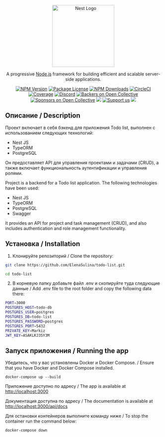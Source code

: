 <p align="center">
  <a href="http://nestjs.com/" target="blank"><img src="https://nestjs.com/img/logo-small.svg" width="200" alt="Nest Logo" /></a>
</p>

[circleci-image]: https://img.shields.io/circleci/build/github/nestjs/nest/master?token=abc123def456
[circleci-url]: https://circleci.com/gh/nestjs/nest

  <p align="center">A progressive <a href="http://nodejs.org" target="_blank">Node.js</a> framework for building efficient and scalable server-side applications.</p>
    <p align="center">
<a href="https://www.npmjs.com/~nestjscore" target="_blank"><img src="https://img.shields.io/npm/v/@nestjs/core.svg" alt="NPM Version" /></a>
<a href="https://www.npmjs.com/~nestjscore" target="_blank"><img src="https://img.shields.io/npm/l/@nestjs/core.svg" alt="Package License" /></a>
<a href="https://www.npmjs.com/~nestjscore" target="_blank"><img src="https://img.shields.io/npm/dm/@nestjs/common.svg" alt="NPM Downloads" /></a>
<a href="https://circleci.com/gh/nestjs/nest" target="_blank"><img src="https://img.shields.io/circleci/build/github/nestjs/nest/master" alt="CircleCI" /></a>
<a href="https://coveralls.io/github/nestjs/nest?branch=master" target="_blank"><img src="https://coveralls.io/repos/github/nestjs/nest/badge.svg?branch=master#9" alt="Coverage" /></a>
<a href="https://discord.gg/G7Qnnhy" target="_blank"><img src="https://img.shields.io/badge/discord-online-brightgreen.svg" alt="Discord"/></a>
<a href="https://opencollective.com/nest#backer" target="_blank"><img src="https://opencollective.com/nest/backers/badge.svg" alt="Backers on Open Collective" /></a>
<a href="https://opencollective.com/nest#sponsor" target="_blank"><img src="https://opencollective.com/nest/sponsors/badge.svg" alt="Sponsors on Open Collective" /></a>
  <a href="https://paypal.me/kamilmysliwiec" target="_blank"><img src="https://img.shields.io/badge/Donate-PayPal-ff3f59.svg"/></a>
    <a href="https://opencollective.com/nest#sponsor"  target="_blank"><img src="https://img.shields.io/badge/Support%20us-Open%20Collective-41B883.svg" alt="Support us"></a>
  <a href="https://twitter.com/nestframework" target="_blank"><img src="https://img.shields.io/twitter/follow/nestframework.svg?style=social&label=Follow"></a>
</p>
  <!--[![Backers on Open Collective](https://opencollective.com/nest/backers/badge.svg)](https://opencollective.com/nest#backer)
  [![Sponsors on Open Collective](https://opencollective.com/nest/sponsors/badge.svg)](https://opencollective.com/nest#sponsor)-->

## Описание / Description

Проект включает в себя бэкенд для приложения Todo list, выполнен с использованием следующих технологий:
- Nest JS
- TypeORM
- PostgreSQL

Он предоставляет API для управления проектами и задачами (CRUD), а также включает функциональность аутентификации и управления ролями.

Project is a backend for a Todo list application. The following technologies have been used:
- Nest JS
- TypeORM
- PostgreSQL
- Swagger

It provides an API for project and task management (CRUD), and also includes authentication and role management functionality.

## Установка  / Installation

1. Клонируйте репозиторий / Clone the repository:

```bash
git clone https://github.com/ElenaSulina/todo-list.git
```

```bash
cd todo-list
```

2. В корневую папку добавьте файл .env и скопируйте туда следующие данные / Add .env file to the root folder and copy the following data there:
```bash
PORT=3000
POSTGRES_HOST=todo-db
POSTGRES_USER=postgres
POSTGRES_DB=todo-list
POSTGRES_PASSWORD=postgres
POSTGRES_PORT=5432
PRIVATE_KEY=Markiz
JWT_KEY=ASAKLKJ35Y3M
```

## Запуск приложения / Running the app

 Убедитесь, что у вас установлены Docker и Docker Compose. / Ensure that you have Docker and Docker Compose installed.

  ```
  docker-compose up --build
  ```

Приложение доступно по адресу / The app is available at [http://localhost:3000](http://localhost:3000)

Документация доступна по адресу / The documentation is available at [http://localhost:3000/api/docs](http://localhost:3000/api/docs)


Для остановки контейнеров выполните команду ниже / To stop the container run the command below:
```bash
docker-compose down
```